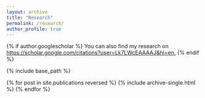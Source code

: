 ```yaml
---
layout: archive
title: "Research"
permalink: /research/
author_profile: true
---
```


{% if author.googlescholar %}
  You can also find my research on <u><a href="{{author.googlescholar}}">https://scholar.google.com/citations?user=Lk7LWcEAAAAJ&hl=en</a>.</u>
{% endif %}

{% include base_path %}

{% for post in site.publications reversed %}
  {% include archive-single.html %}
{% endfor %}

